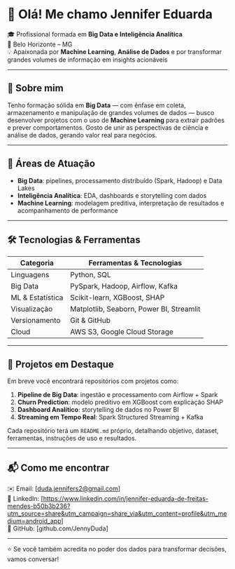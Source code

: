 # 👋 Olá! Me chamo Jennifer Eduarda

🎓 Profissional formada em **Big Data e Inteligência Analítica**  
📍 Belo Horizonte – MG  
💡 Apaixonada por **Machine Learning**, **Análise de Dados** e por transformar grandes volumes de informação em insights acionáveis

---

## 💼 Sobre mim

Tenho formação sólida em **Big Data** — com ênfase em coleta, armazenamento e manipulação de grandes volumes de dados — busco desenvolver projetos com o uso de **Machine Learning** para extrair padrões e prever comportamentos. Gosto de unir as perspectivas de ciência e análise de dados, gerando valor real para negócios.

---

## 🚀 Áreas de Atuação

- **Big Data**: pipelines, processamento distribuído (Spark, Hadoop) e Data Lakes  
- **Inteligência Analítica**: EDA, dashboards e storytelling com dados  
- **Machine Learning**: modelagem preditiva, interpretação de resultados e acompanhamento de performance  

---

## 🛠️ Tecnologias & Ferramentas

| Categoria        | Ferramentas & Tecnologias                            |
|------------------|------------------------------------------------------|
| Linguagens       | Python, SQL                                          |
| Big Data         | PySpark, Hadoop, Airflow, Kafka                      |
| ML & Estatística | Scikit-learn, XGBoost, SHAP                          |
| Visualização     | Matplotlib, Seaborn, Power BI, Streamlit             |
| Versionamento    | Git & GitHub                                         |
| Cloud            | AWS S3, Google Cloud Storage                         |

---

## 📁 Projetos em Destaque

Em breve você encontrará repositórios com projetos como:

1. **Pipeline de Big Data**: ingestão e processamento com Airflow + Spark  
2. **Churn Prediction**: modelo preditivo em XGBoost com explicação SHAP  
3. **Dashboard Analítico**: storytelling de dados no Power BI  
4. **Streaming em Tempo Real**: Spark Structured Streaming + Kafka  

Cada repositório terá um `README.md` próprio, detalhando objetivo, dataset, ferramentas, instruções de uso e resultados.

---

## 📬 Como me encontrar

✉️ Email: [duda.jennifers2@gmail.com]  
🔗 LinkedIn: [https://www.linkedin.com/in/jennifer-eduarda-de-freitas-mendes-b50b3b236?utm_source=share&utm_campaign=share_via&utm_content=profile&utm_medium=android_app]  
🐙 GitHub: [github.com/JennyDuda]  

---

⭐ Se você também acredita no poder dos dados para transformar decisões, vamos conversar!
